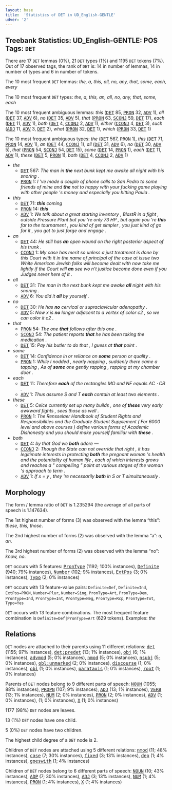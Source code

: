 ```yaml
---
layout: base
title:  'Statistics of DET in UD_English-GENTLE'
udver: '2'
---
```


## Treebank Statistics: UD_English-GENTLE: POS Tags: `DET`

There are 17 `DET` lemmas (0%), 21 `DET` types (1%) and 1195 `DET` tokens (7%).
Out of 17 observed tags, the rank of `DET` is: 14 in number of lemmas, 14 in number of types and 6 in number of tokens.

The 10 most frequent `DET` lemmas: <em>the, a, this, all, no, any, that, some, each, every</em>

The 10 most frequent `DET` types:  <em>the, a, this, an, all, no, any, that, some, each</em>

The 10 most frequent ambiguous lemmas: <em>this</em> (<tt><a href="en_gentle-pos-DET.html">DET</a></tt> 85, <tt><a href="en_gentle-pos-PRON.html">PRON</a></tt> 32, <tt><a href="en_gentle-pos-ADV.html">ADV</a></tt> 1), <em>all</em> (<tt><a href="en_gentle-pos-DET.html">DET</a></tt> 37, <tt><a href="en_gentle-pos-ADV.html">ADV</a></tt> 6), <em>no</em> (<tt><a href="en_gentle-pos-DET.html">DET</a></tt> 35, <tt><a href="en_gentle-pos-ADV.html">ADV</a></tt> 5), <em>that</em> (<tt><a href="en_gentle-pos-PRON.html">PRON</a></tt> 63, <tt><a href="en_gentle-pos-SCONJ.html">SCONJ</a></tt> 59, <tt><a href="en_gentle-pos-DET.html">DET</a></tt> 17), <em>each</em> (<tt><a href="en_gentle-pos-DET.html">DET</a></tt> 11, <tt><a href="en_gentle-pos-ADV.html">ADV</a></tt> 1), <em>both</em> (<tt><a href="en_gentle-pos-DET.html">DET</a></tt> 4, <tt><a href="en_gentle-pos-CCONJ.html">CCONJ</a></tt> 2, <tt><a href="en_gentle-pos-ADV.html">ADV</a></tt> 1), <em>either</em> (<tt><a href="en_gentle-pos-CCONJ.html">CCONJ</a></tt> 4, <tt><a href="en_gentle-pos-DET.html">DET</a></tt> 3), <em>such</em> (<tt><a href="en_gentle-pos-ADJ.html">ADJ</a></tt> 11, <tt><a href="en_gentle-pos-ADV.html">ADV</a></tt> 3, <tt><a href="en_gentle-pos-DET.html">DET</a></tt> 2), <em>what</em> (<tt><a href="en_gentle-pos-PRON.html">PRON</a></tt> 32, <tt><a href="en_gentle-pos-DET.html">DET</a></tt> 1), <em>which</em> (<tt><a href="en_gentle-pos-PRON.html">PRON</a></tt> 33, <tt><a href="en_gentle-pos-DET.html">DET</a></tt> 1)

The 10 most frequent ambiguous types:  <em>the</em> (<tt><a href="en_gentle-pos-DET.html">DET</a></tt> 567, <tt><a href="en_gentle-pos-PRON.html">PRON</a></tt> 1), <em>this</em> (<tt><a href="en_gentle-pos-DET.html">DET</a></tt> 71, <tt><a href="en_gentle-pos-PRON.html">PRON</a></tt> 14, <tt><a href="en_gentle-pos-ADV.html">ADV</a></tt> 1), <em>an</em> (<tt><a href="en_gentle-pos-DET.html">DET</a></tt> 44, <tt><a href="en_gentle-pos-CCONJ.html">CCONJ</a></tt> 1), <em>all</em> (<tt><a href="en_gentle-pos-DET.html">DET</a></tt> 31, <tt><a href="en_gentle-pos-ADV.html">ADV</a></tt> 6), <em>no</em> (<tt><a href="en_gentle-pos-DET.html">DET</a></tt> 30, <tt><a href="en_gentle-pos-ADV.html">ADV</a></tt> 5), <em>that</em> (<tt><a href="en_gentle-pos-PRON.html">PRON</a></tt> 54, <tt><a href="en_gentle-pos-SCONJ.html">SCONJ</a></tt> 54, <tt><a href="en_gentle-pos-DET.html">DET</a></tt> 15), <em>some</em> (<tt><a href="en_gentle-pos-DET.html">DET</a></tt> 14, <tt><a href="en_gentle-pos-PRON.html">PRON</a></tt> 1), <em>each</em> (<tt><a href="en_gentle-pos-DET.html">DET</a></tt> 11, <tt><a href="en_gentle-pos-ADV.html">ADV</a></tt> 1), <em>these</em> (<tt><a href="en_gentle-pos-DET.html">DET</a></tt> 5, <tt><a href="en_gentle-pos-PRON.html">PRON</a></tt> 1), <em>both</em> (<tt><a href="en_gentle-pos-DET.html">DET</a></tt> 4, <tt><a href="en_gentle-pos-CCONJ.html">CCONJ</a></tt> 2, <tt><a href="en_gentle-pos-ADV.html">ADV</a></tt> 1)


* <em>the</em>
  * <tt><a href="en_gentle-pos-DET.html">DET</a></tt> 567: <em>The man in <b>the</b> next bunk kept me awake all night with his snoring .</em>
  * <tt><a href="en_gentle-pos-PRON.html">PRON</a></tt> 1: <em>I 've made a couple of phone calls to San Pedro to some friends of mine and <b>the</b> not to happy with your fucking game playing with other people 's money and especially you hitting Paula .</em>
* <em>this</em>
  * <tt><a href="en_gentle-pos-DET.html">DET</a></tt> 71: <em><b>this</b> coming</em>
  * <tt><a href="en_gentle-pos-PRON.html">PRON</a></tt> 14: <em><b>this</b></em>
  * <tt><a href="en_gentle-pos-ADV.html">ADV</a></tt> 1: <em>We talk about a great starting inventory , BlastR in a fight , outside Pressure Plant but you 're only 73 HP , but again you 're <b>this</b> far to the tournament , you kind of get simpler , you just kind of go for it , you got to just forge and engage .</em>
* <em>an</em>
  * <tt><a href="en_gentle-pos-DET.html">DET</a></tt> 44: <em>He still has <b>an</b> open wound on the right posterior aspect of his trunk .</em>
  * <tt><a href="en_gentle-pos-CCONJ.html">CCONJ</a></tt> 1: <em>My case has merit so unless a just treatment is done by this Court with it in the name of principal of the case at issue two White American Jewish folks will become dealt with now take me lightly if the Court will <b>an</b> see wo n't justice become done even if you Judges never here of it .</em>
* <em>all</em>
  * <tt><a href="en_gentle-pos-DET.html">DET</a></tt> 31: <em>The man in the next bunk kept me awake <b>all</b> night with his snoring .</em>
  * <tt><a href="en_gentle-pos-ADV.html">ADV</a></tt> 6: <em>You did it <b>all</b> by yourself .</em>
* <em>no</em>
  * <tt><a href="en_gentle-pos-DET.html">DET</a></tt> 30: <em>He has <b>no</b> cervical or supraclavicular adenopathy .</em>
  * <tt><a href="en_gentle-pos-ADV.html">ADV</a></tt> 5: <em>Now x is <b>no</b> longer adjacent to a vertex of color c2 , so we can color it c2 .</em>
* <em>that</em>
  * <tt><a href="en_gentle-pos-PRON.html">PRON</a></tt> 54: <em>The one <b>that</b> follows after this one .</em>
  * <tt><a href="en_gentle-pos-SCONJ.html">SCONJ</a></tt> 54: <em>The patient reports <b>that</b> he has been taking the medication .</em>
  * <tt><a href="en_gentle-pos-DET.html">DET</a></tt> 15: <em>Pay his butler to do that , I guess at <b>that</b> point .</em>
* <em>some</em>
  * <tt><a href="en_gentle-pos-DET.html">DET</a></tt> 14: <em>Confidence in or reliance on <b>some</b> person or quality .</em>
  * <tt><a href="en_gentle-pos-PRON.html">PRON</a></tt> 1: <em>While I nodded , nearly napping , suddenly there came a tapping , As of <b>some</b> one gently rapping , rapping at my chamber door .</em>
* <em>each</em>
  * <tt><a href="en_gentle-pos-DET.html">DET</a></tt> 11: <em>Therefore <b>each</b> of the rectangles MO and NF equals AC ⋅ CB .</em>
  * <tt><a href="en_gentle-pos-ADV.html">ADV</a></tt> 1: <em>Thus assume S and T <b>each</b> contain at least two elements .</em>
* <em>these</em>
  * <tt><a href="en_gentle-pos-DET.html">DET</a></tt> 5: <em>Celce currently set up many builds , one of <b>these</b> very early awkward fights , sees those as well .</em>
  * <tt><a href="en_gentle-pos-PRON.html">PRON</a></tt> 1: <em>The Rensselaer Handbook of Student Rights and Responsibilities and the Graduate Student Supplement ( For 6000 level and above courses ) define various forms of Academic Dishonesty and you should make yourself familiar with <b>these</b> .</em>
* <em>both</em>
  * <tt><a href="en_gentle-pos-DET.html">DET</a></tt> 4: <em>by that God we <b>both</b> adore —</em>
  * <tt><a href="en_gentle-pos-CCONJ.html">CCONJ</a></tt> 2: <em>Though the State can not override that right , it has legitimate interests in protecting <b>both</b> the pregnant woman 's health and the potentiality of human life , each of which interests grows and reaches a " compelling " point at various stages of the woman 's approach to term .</em>
  * <tt><a href="en_gentle-pos-ADV.html">ADV</a></tt> 1: <em>If x = y , they 're necessarily <b>both</b> in S or T simultaneously .</em>

## Morphology

The form / lemma ratio of `DET` is 1.235294 (the average of all parts of speech is 1.147634).

The 1st highest number of forms (3) was observed with the lemma “this”: <em>these, this, those</em>.

The 2nd highest number of forms (2) was observed with the lemma “a”: <em>a, an</em>.

The 3rd highest number of forms (2) was observed with the lemma “no”: <em>know, no</em>.

`DET` occurs with 5 features: <tt><a href="en_gentle-feat-PronType.html">PronType</a></tt> (1192; 100% instances), <tt><a href="en_gentle-feat-Definite.html">Definite</a></tt> (940; 79% instances), <tt><a href="en_gentle-feat-Number.html">Number</a></tt> (102; 9% instances), <tt><a href="en_gentle-feat-ExtPos.html">ExtPos</a></tt> (3; 0% instances), <tt><a href="en_gentle-feat-Typo.html">Typo</a></tt> (2; 0% instances)

`DET` occurs with 13 feature-value pairs: `Definite=Def`, `Definite=Ind`, `ExtPos=PRON`, `Number=Plur`, `Number=Sing`, `PronType=Art`, `PronType=Dem`, `PronType=Ind`, `PronType=Int`, `PronType=Neg`, `PronType=Rcp`, `PronType=Tot`, `Typo=Yes`

`DET` occurs with 13 feature combinations.
The most frequent feature combination is `Definite=Def|PronType=Art` (629 tokens).
Examples: <em>the</em>


## Relations

`DET` nodes are attached to their parents using 11 different relations: <tt><a href="en_gentle-dep-det.html">det</a></tt> (1155; 97% instances), <tt><a href="en_gentle-dep-det-predet.html">det:predet</a></tt> (13; 1% instances), <tt><a href="en_gentle-dep-obj.html">obj</a></tt> (6; 1% instances), <tt><a href="en_gentle-dep-advmod.html">advmod</a></tt> (5; 0% instances), <tt><a href="en_gentle-dep-nmod.html">nmod</a></tt> (5; 0% instances), <tt><a href="en_gentle-dep-nsubj.html">nsubj</a></tt> (5; 0% instances), <tt><a href="en_gentle-dep-obl-unmarked.html">obl:unmarked</a></tt> (2; 0% instances), <tt><a href="en_gentle-dep-discourse.html">discourse</a></tt> (1; 0% instances), <tt><a href="en_gentle-dep-obl.html">obl</a></tt> (1; 0% instances), <tt><a href="en_gentle-dep-parataxis.html">parataxis</a></tt> (1; 0% instances), <tt><a href="en_gentle-dep-root.html">root</a></tt> (1; 0% instances)

Parents of `DET` nodes belong to 9 different parts of speech: <tt><a href="en_gentle-pos-NOUN.html">NOUN</a></tt> (1055; 88% instances), <tt><a href="en_gentle-pos-PROPN.html">PROPN</a></tt> (107; 9% instances), <tt><a href="en_gentle-pos-ADJ.html">ADJ</a></tt> (13; 1% instances), <tt><a href="en_gentle-pos-VERB.html">VERB</a></tt> (13; 1% instances), <tt><a href="en_gentle-pos-NUM.html">NUM</a></tt> (2; 0% instances), <tt><a href="en_gentle-pos-PRON.html">PRON</a></tt> (2; 0% instances), <tt><a href="en_gentle-pos-ADV.html">ADV</a></tt> (1; 0% instances),  (1; 0% instances), <tt><a href="en_gentle-pos-X.html">X</a></tt> (1; 0% instances)

1177 (98%) `DET` nodes are leaves.

13 (1%) `DET` nodes have one child.

5 (0%) `DET` nodes have two children.

The highest child degree of a `DET` node is 2.

Children of `DET` nodes are attached using 5 different relations: <tt><a href="en_gentle-dep-nmod.html">nmod</a></tt> (11; 48% instances), <tt><a href="en_gentle-dep-case.html">case</a></tt> (7; 30% instances), <tt><a href="en_gentle-dep-fixed.html">fixed</a></tt> (3; 13% instances), <tt><a href="en_gentle-dep-dep.html">dep</a></tt> (1; 4% instances), <tt><a href="en_gentle-dep-goeswith.html">goeswith</a></tt> (1; 4% instances)

Children of `DET` nodes belong to 6 different parts of speech: <tt><a href="en_gentle-pos-NOUN.html">NOUN</a></tt> (10; 43% instances), <tt><a href="en_gentle-pos-ADP.html">ADP</a></tt> (7; 30% instances), <tt><a href="en_gentle-pos-ADJ.html">ADJ</a></tt> (3; 13% instances), <tt><a href="en_gentle-pos-NUM.html">NUM</a></tt> (1; 4% instances), <tt><a href="en_gentle-pos-PRON.html">PRON</a></tt> (1; 4% instances), <tt><a href="en_gentle-pos-X.html">X</a></tt> (1; 4% instances)

